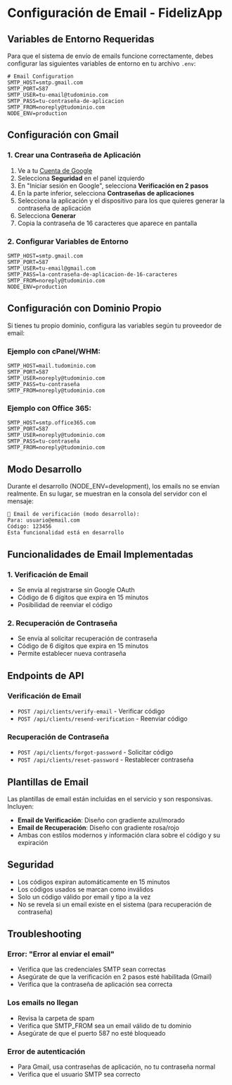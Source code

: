 # Configuración de Email - FidelizApp

## Variables de Entorno Requeridas

Para que el sistema de envío de emails funcione correctamente, debes configurar las siguientes variables de entorno en tu archivo `.env`:

```env
# Email Configuration
SMTP_HOST=smtp.gmail.com
SMTP_PORT=587
SMTP_USER=tu-email@tudominio.com
SMTP_PASS=tu-contraseña-de-aplicacion
SMTP_FROM=noreply@tudominio.com
NODE_ENV=production
```

## Configuración con Gmail

### 1. Crear una Contraseña de Aplicación

1. Ve a tu [Cuenta de Google](https://myaccount.google.com/)
2. Selecciona **Seguridad** en el panel izquierdo
3. En "Iniciar sesión en Google", selecciona **Verificación en 2 pasos**
4. En la parte inferior, selecciona **Contraseñas de aplicaciones**
5. Selecciona la aplicación y el dispositivo para los que quieres generar la contraseña de aplicación
6. Selecciona **Generar**
7. Copia la contraseña de 16 caracteres que aparece en pantalla

### 2. Configurar Variables de Entorno

```env
SMTP_HOST=smtp.gmail.com
SMTP_PORT=587
SMTP_USER=tu-email@gmail.com
SMTP_PASS=la-contraseña-de-aplicacion-de-16-caracteres
SMTP_FROM=noreply@tudominio.com
NODE_ENV=production
```

## Configuración con Dominio Propio

Si tienes tu propio dominio, configura las variables según tu proveedor de email:

### Ejemplo con cPanel/WHM:

```env
SMTP_HOST=mail.tudominio.com
SMTP_PORT=587
SMTP_USER=noreply@tudominio.com
SMTP_PASS=tu-contraseña
SMTP_FROM=noreply@tudominio.com
```

### Ejemplo con Office 365:

```env
SMTP_HOST=smtp.office365.com
SMTP_PORT=587
SMTP_USER=noreply@tudominio.com
SMTP_PASS=tu-contraseña
SMTP_FROM=noreply@tudominio.com
```

## Modo Desarrollo

Durante el desarrollo (NODE_ENV=development), los emails no se envían realmente. En su lugar, se muestran en la consola del servidor con el mensaje:

```
📧 Email de verificación (modo desarrollo):
Para: usuario@email.com
Código: 123456
Esta funcionalidad está en desarrollo
```

## Funcionalidades de Email Implementadas

### 1. Verificación de Email

- Se envía al registrarse sin Google OAuth
- Código de 6 dígitos que expira en 15 minutos
- Posibilidad de reenviar el código

### 2. Recuperación de Contraseña

- Se envía al solicitar recuperación de contraseña
- Código de 6 dígitos que expira en 15 minutos
- Permite establecer nueva contraseña

## Endpoints de API

### Verificación de Email

- `POST /api/clients/verify-email` - Verificar código
- `POST /api/clients/resend-verification` - Reenviar código

### Recuperación de Contraseña

- `POST /api/clients/forgot-password` - Solicitar código
- `POST /api/clients/reset-password` - Restablecer contraseña

## Plantillas de Email

Las plantillas de email están incluidas en el servicio y son responsivas. Incluyen:

- **Email de Verificación**: Diseño con gradiente azul/morado
- **Email de Recuperación**: Diseño con gradiente rosa/rojo
- Ambas con estilos modernos y información clara sobre el código y su expiración

## Seguridad

- Los códigos expiran automáticamente en 15 minutos
- Los códigos usados se marcan como inválidos
- Solo un código válido por email y tipo a la vez
- No se revela si un email existe en el sistema (para recuperación de contraseña)

## Troubleshooting

### Error: "Error al enviar el email"

- Verifica que las credenciales SMTP sean correctas
- Asegúrate de que la verificación en 2 pasos esté habilitada (Gmail)
- Verifica que la contraseña de aplicación sea correcta

### Los emails no llegan

- Revisa la carpeta de spam
- Verifica que SMTP_FROM sea un email válido de tu dominio
- Asegúrate de que el puerto 587 no esté bloqueado

### Error de autenticación

- Para Gmail, usa contraseñas de aplicación, no tu contraseña normal
- Verifica que el usuario SMTP sea correcto
